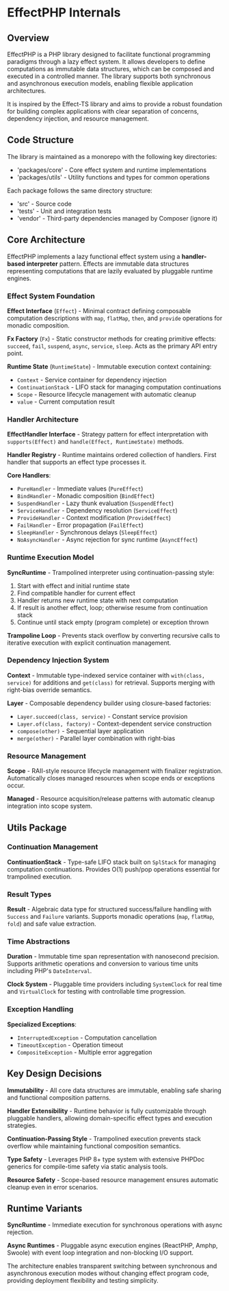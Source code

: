 # EffectPHP Internals

## Overview

EffectPHP is a PHP library designed to facilitate functional programming paradigms through a lazy effect system. It
allows developers to define computations as immutable data structures, which can be composed and executed in a
controlled manner. The library supports both synchronous and asynchronous execution models, enabling flexible
application architectures.

It is inspired by the Effect-TS library and aims to provide a robust foundation for building complex applications with
clear separation of concerns, dependency injection, and resource management.

## Code Structure

The library is maintained as a monorepo with the following key directories:

- 'packages/core' - Core effect system and runtime implementations
- 'packages/utils' - Utility functions and types for common operations

Each package follows the same directory structure:

- 'src' - Source code
- 'tests' - Unit and integration tests
- 'vendor' - Third-party dependencies managed by Composer (ignore it)

## Core Architecture

EffectPHP implements a lazy functional effect system using a **handler-based interpreter** pattern. Effects are
immutable data structures representing computations that are lazily evaluated by pluggable runtime engines.

### Effect System Foundation

**Effect Interface** (`Effect`) - Minimal contract defining composable computation descriptions with `map`, `flatMap`,
`then`, and `provide` operations for monadic composition.

**Fx Factory** (`Fx`) - Static constructor methods for creating primitive effects: `succeed`, `fail`, `suspend`,
`async`, `service`, `sleep`. Acts as the primary API entry point.

**Runtime State** (`RuntimeState`) - Immutable execution context containing:

- `Context` - Service container for dependency injection
- `ContinuationStack` - LIFO stack for managing computation continuations
- `Scope` - Resource lifecycle management with automatic cleanup
- `value` - Current computation result

### Handler Architecture

**EffectHandler Interface** - Strategy pattern for effect interpretation with `supports(Effect)` and
`handle(Effect, RuntimeState)` methods.

**Handler Registry** - Runtime maintains ordered collection of handlers. First handler that supports an effect type
processes it.

**Core Handlers**:

- `PureHandler` - Immediate values (`PureEffect`)
- `BindHandler` - Monadic composition (`BindEffect`)
- `SuspendHandler` - Lazy thunk evaluation (`SuspendEffect`)
- `ServiceHandler` - Dependency resolution (`ServiceEffect`)
- `ProvideHandler` - Context modification (`ProvideEffect`)
- `FailHandler` - Error propagation (`FailEffect`)
- `SleepHandler` - Synchronous delays (`SleepEffect`)
- `NoAsyncHandler` - Async rejection for sync runtime (`AsyncEffect`)

### Runtime Execution Model

**SyncRuntime** - Trampolined interpreter using continuation-passing style:

1. Start with effect and initial runtime state
2. Find compatible handler for current effect
3. Handler returns new runtime state with next computation
4. If result is another effect, loop; otherwise resume from continuation stack
5. Continue until stack empty (program complete) or exception thrown

**Trampoline Loop** - Prevents stack overflow by converting recursive calls to iterative execution with explicit
continuation management.

### Dependency Injection System

**Context** - Immutable type-indexed service container with `with(class, service)` for additions and `get(class)` for
retrieval. Supports merging with right-bias override semantics.

**Layer** - Composable dependency builder using closure-based factories:

- `Layer.succeed(class, service)` - Constant service provision
- `Layer.of(class, factory)` - Context-dependent service construction
- `compose(other)` - Sequential layer application
- `merge(other)` - Parallel layer combination with right-bias

### Resource Management

**Scope** - RAII-style resource lifecycle management with finalizer registration. Automatically closes managed resources
when scope ends or exceptions occur.

**Managed** - Resource acquisition/release patterns with automatic cleanup integration into scope system.

## Utils Package

### Continuation Management

**ContinuationStack** - Type-safe LIFO stack built on `SplStack` for managing computation continuations. Provides O(1)
push/pop operations essential for trampolined execution.

### Result Types

**Result** - Algebraic data type for structured success/failure handling with `Success` and `Failure` variants. Supports
monadic operations (`map`, `flatMap`, `fold`) and safe value extraction.

### Time Abstractions

**Duration** - Immutable time span representation with nanosecond precision. Supports arithmetic operations and
conversion to various time units including PHP's `DateInterval`.

**Clock System** - Pluggable time providers including `SystemClock` for real time and `VirtualClock` for testing with
controllable time progression.

### Exception Handling

**Specialized Exceptions**:

- `InterruptedException` - Computation cancellation
- `TimeoutException` - Operation timeout
- `CompositeException` - Multiple error aggregation

## Key Design Decisions

**Immutability** - All core data structures are immutable, enabling safe sharing and functional composition patterns.

**Handler Extensibility** - Runtime behavior is fully customizable through pluggable handlers, allowing domain-specific
effect types and execution strategies.

**Continuation-Passing Style** - Trampolined execution prevents stack overflow while maintaining functional composition
semantics.

**Type Safety** - Leverages PHP 8+ type system with extensive PHPDoc generics for compile-time safety via static
analysis tools.

**Resource Safety** - Scope-based resource management ensures automatic cleanup even in error scenarios.

## Runtime Variants

**SyncRuntime** - Immediate execution for synchronous operations with async rejection.

**Async Runtimes** - Pluggable async execution engines (ReactPHP, Amphp, Swoole) with event loop integration and
non-blocking I/O support.

The architecture enables transparent switching between synchronous and asynchronous execution modes without changing
effect program code, providing deployment flexibility and testing simplicity.